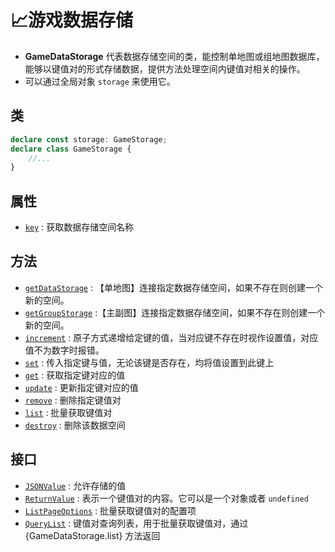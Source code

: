 # 📈游戏数据存储

- **GameDataStorage** 代表数据存储空间的类，能控制单地图或组地图数据库，能够以键值对的形式存储数据，提供方法处理空间内键值对相关的操作。
- 可以通过全局对象 `storage` 来使用它。

## 类

```typescript
declare const storage: GameStorage;
declare class GameStorage {
    //...
}
```

## 属性
- [`key`](./getSpace#key) : 获取数据存储空间名称

## 方法
- [`getDataStorage`](./getSpace#getDataStorage) : 【单地图】连接指定数据存储空间，如果不存在则创建一个新的空间。
- [`getGroupStorage`](./getSpace#getGroupStorage) :【主副图】连接指定数据存储空间，如果不存在则创建一个新的空间。
- [`increment`](./setSpace#increment) : 原子方式递增给定键的值，当对应键不存在时视作设置值，对应值不为数字时报错。
- [`set`](./setSpace#set) : 传入指定键与值，无论该键是否存在，均将值设置到此键上
- [`get`](./setSpace#get) : 获取指定键对应的值
- [`update`](./setSpace#update) : 更新指定键对应的值
- [`remove`](./setSpace#remove) : 删除指定键值对
- [`list`](./setSpace#list) : 批量获取键值对
- [`destroy`](./setSpace#destroy) : 删除该数据空间

## 接口
- [`JSONValue`](./setSpace#JSONValue) : 允许存储的值
- [`ReturnValue`](./setSpace#ReturnValue) : 表示一个键值对的内容。它可以是一个对象或者 `undefined`
- [`ListPageOptions`](./setSpace#ListPageOptions) : 批量获取键值对的配置项 
- [`QueryList`](./setSpace#QueryList) : 键值对查询列表，用于批量获取键值对，通过 {GameDataStorage.list} 方法返回
